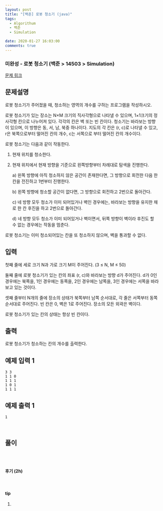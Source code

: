 ```yaml
---
layout: post
title: "[백준] 로봇 청소기 (java)"
tags:
  - Algorithum
  - 백준
  - Simulation

date: 2020-01-27 16:03:00
comments: true
---
```




###   미완성 - 로봇 청소기 (백준 > 14503 > Simulation)

[문제 링크](https://www.acmicpc.net/problem/14503 )

## 문제설명

로봇 청소기가 주어졌을 때, 청소하는 영역의 개수를 구하는 프로그램을 작성하시오.

로봇 청소기가 있는 장소는 N×M 크기의 직사각형으로 나타낼 수 있으며, 1×1크기의 정사각형 칸으로 나누어져 있다. 각각의 칸은 벽 또는 빈 칸이다. 청소기는 바라보는 방향이 있으며, 이 방향은 동, 서, 남, 북중 하나이다. 지도의 각 칸은 (r, c)로 나타낼 수 있고, r은 북쪽으로부터 떨어진 칸의 개수, c는 서쪽으로 부터 떨어진 칸의 개수이다.

로봇 청소기는 다음과 같이 작동한다.

1. 현재 위치를 청소한다.

2. 현재 위치에서 현재 방향을 기준으로 왼쪽방향부터 차례대로 탐색을 진행한다.

   a) 왼쪽 방향에 아직 청소하지 않은 공간이 존재한다면, 그 방향으로 회전한 다음 한 칸을 전진하고 1번부터 진행한다.

   b) 왼쪽 방향에 청소할 공간이 없다면, 그 방향으로 회전하고 2번으로 돌아간다.

   c) 네 방향 모두 청소가 이미 되어있거나 벽인 경우에는, 바라보는 방향을 유지한 채로 한 칸 후진을 하고 2번으로 돌아간다.

   d) 네 방향 모두 청소가 이미 되어있거나 벽이면서, 뒤쪽 방향이 벽이라 후진도 할 수 없는 경우에는 작동을 멈춘다.

로봇 청소기는 이미 청소되어있는 칸을 또 청소하지 않으며, 벽을 통과할 수 없다. 

## 입력

첫째 줄에 세로 크기 N과 가로 크기 M이 주어진다. (3 ≤ N, M ≤ 50)

둘째 줄에 로봇 청소기가 있는 칸의 좌표 (r, c)와 바라보는 방향 d가 주어진다. d가 0인 경우에는 북쪽을, 1인 경우에는 동쪽을, 2인 경우에는 남쪽을, 3인 경우에는 서쪽을 바라보고 있는 것이다.

셋째 줄부터 N개의 줄에 장소의 상태가 북쪽부터 남쪽 순서대로, 각 줄은 서쪽부터 동쪽 순서대로 주어진다. 빈 칸은 0, 벽은 1로 주어진다. 장소의 모든 외곽은 벽이다.

로봇 청소기가 있는 칸의 상태는 항상 빈 칸이다.

## 출력

로봇 청소기가 청소하는 칸의 개수를 출력한다.

## 예제 입력 1

```
3 3
1 1 0
1 1 1
1 0 1
1 1 1
```

## 예제 출력 1

```
1
```

<br>

## 풀이

```java

```

<br>

#### 후기 (2h)



<br>

#### tip

1. 

<br>